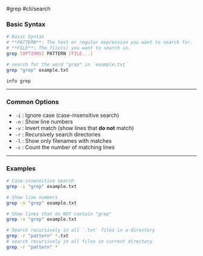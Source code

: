 #grep #cli/search
### Basic Syntax

```bash
# Basic Syntax
# **PATTERN**: The text or regular expression you want to search for.
# **FILE**: The file(s) you want to search in.
grep [OPTIONS] PATTERN [FILE...]

# search for the word "grep" in `example.txt`
grep "grep" example.txt

info grep
```

---

### Common Options

- `-i` : Ignore case (case-insensitive search)
- `-n` : Show line numbers
- `-v` : Invert match (show lines that **do not** match)
- `-r` : Recursively search directories
- `-l` : Show only filenames with matches
- `-c` : Count the number of matching lines

---

### Examples

```bash
# Case-insensitive search
grep -i "grep" example.txt

# Show line numbers
grep -n "grep" example.txt

# Show lines that do NOT contain "grep"
grep -v "grep" example.txt

# Search recursively in all `.txt` files in a directory
grep -r "pattern" *.txt
# search recursively in all files in current directory
grep -r "pattern" * 
```
